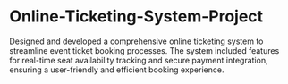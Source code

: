 # Online-Ticketing-System-Project
  Designed and developed a comprehensive online ticketing system to streamline event ticket booking processes. The 
system included features for real-time seat availability tracking and secure payment integration, ensuring a user-friendly and 
efficient booking experience. 
